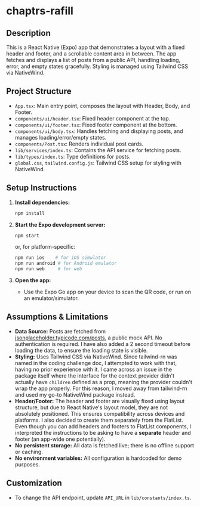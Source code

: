 # chaptrs-rafill

## Description

This is a React Native (Expo) app that demonstrates a layout with a fixed header and footer, and a scrollable content area in between. The app fetches and displays a list of posts from a public API, handling loading, error, and empty states gracefully. Styling is managed using Tailwind CSS via NativeWind.

## Project Structure

- `App.tsx`: Main entry point, composes the layout with Header, Body, and Footer.
- `components/ui/header.tsx`: Fixed header component at the top.
- `components/ui/footer.tsx`: Fixed footer component at the bottom.
- `components/ui/body.tsx`: Handles fetching and displaying posts, and manages loading/error/empty states.
- `components/Post.tsx`: Renders individual post cards.
- `lib/services/index.ts`: Contains the API service for fetching posts.
- `lib/types/index.ts`: Type definitions for posts.
- `global.css`, `tailwind.config.js`: Tailwind CSS setup for styling with NativeWind.

## Setup Instructions

1. **Install dependencies:**

   ```sh
   npm install
   ```

2. **Start the Expo development server:**

   ```sh
   npm start
   ```

   or, for platform-specific:

   ```sh
   npm run ios    # for iOS simulator
   npm run android # for Android emulator
   npm run web     # for web
   ```

3. **Open the app:**
   - Use the Expo Go app on your device to scan the QR code, or run on an emulator/simulator.

## Assumptions & Limitations

- **Data Source:** Posts are fetched from [jsonplaceholder.typicode.com/posts](https://jsonplaceholder.typicode.com/posts), a public mock API. No authentication is required. I have also added a 2 second timeout before loading the data, to ensure the loading state is visible.
- **Styling:** Uses Tailwind CSS via NativeWind. Since tailwind-rn was named in the coding challenge doc, I attempted to work with that, having no prior experience with it. I came across an issue in the package itself where the interface for the context provider didn't actually have `children` defined as a prop, meaning the provider couldn't wrap the app properly. For this reason, I moved away from tailwind-rn and used my go-to NativeWind package instead.
- **Header/Footer:** The header and footer are visually fixed using layout structure, but due to React Native's layout model, they are not absolutely positioned. This ensures compatibility across devices and platforms. I also decided to create them separately from the FlatList. Even though you can add headers and footers to FlatList components, I interpreted the instructions to be asking to have a **separate** header and footer (an app-wide one potentially).
- **No persistent storage:** All data is fetched live; there is no offline support or caching.
- **No environment variables:** All configuration is hardcoded for demo purposes.

## Customization

- To change the API endpoint, update `API_URL` in `lib/constants/index.ts`.
